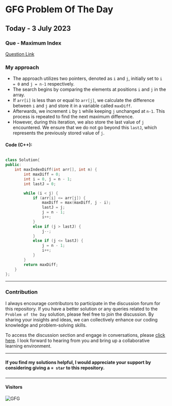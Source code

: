 # GFG Problem Of The Day

## Today - 3 July 2023
### Que - Maximum Index

[Question Link](https://practice.geeksforgeeks.org/problems/maximum-index3307/1)


### My approach

- The approach utilizes two pointers, denoted as `i` and `j`, initially set to `i = 0` and `j = n-1` respectively.
- The search begins by comparing the elements at positions `i` and `j` in the array.
- If `arr[i]` is less than or equal to `arr[j]`, we calculate the difference between `i` and `j` and store it in a variable called `maxDiff`.
- Afterwards, we increment `i` by `1` while keeping `j` unchanged at `n-1`. This process is repeated to find the next maximum difference.
- However, during this iteration, we also store the last value of `j` encountered. We ensure that we do not go beyond this `lastJ`, which represents the previously stored value of `j`.



#### Code (C++):
```cpp

class Solution{
public:
    int maxIndexDiff(int arr[], int n) {
        int maxDiff = 0;
        int i = 0, j = n - 1;
        int lastJ = 0;

        while (i < j) {
            if (arr[i] <= arr[j]) {
                maxDiff = max(maxDiff, j - i);
                lastJ = j;
                j = n - 1;
                i++;
            }
            else if (j > lastJ) {
                j--;
            }
            else if (j <= lastJ) {
                j = n - 1;
                i++;
            }
        }
        return maxDiff;
    }
};

```

---

### Contribution

I always encourage contributors to participate in the discussion forum for this repository. If you have a better solution or any queries related to the `Problem of the Day` solution, please feel free to join the discussion. By sharing your insights and ideas, we can collectively enhance our coding knowledge and problem-solving skills.

To access the discussion section and engage in conversations, please [click here](https://github.com/getlost01/gfg-potd/discussions). I look forward to hearing from you and bring up  a collaborative learning environment.

---

#### If you find my solutions helpful, I would appreciate your support by considering giving a `⭐ star` to this repository.

---

#### Visitors
![GFG](https://komarev.com/ghpvc/?username=gl01potdgfg&color=blue&&label=Visitors)